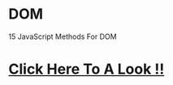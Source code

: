 # DOM
15 JavaScript Methods For DOM
<a href="https://15-javascript-methods-for-dom.netlify.app/"><h1>Click Here To A Look !!</h1></a>
